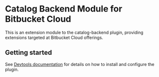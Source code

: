 # Catalog Backend Module for Bitbucket Cloud

This is an extension module to the catalog-backend plugin,
providing extensions targeted at Bitbucket Cloud offerings.

## Getting started

See [Devtools documentation](https://devtools.khulnasoft.com/docs/integrations/bitbucketCloud/discovery)
for details on how to install and configure the plugin.
